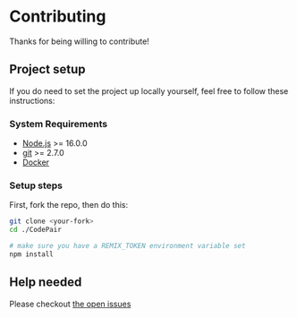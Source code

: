 # Contributing

Thanks for being willing to contribute!

## Project setup

If you do need to set the project up locally yourself, feel free to follow these
instructions:

### System Requirements

- [Node.js](https://nodejs.org/) >= 16.0.0
- [git](https://git-scm.com/) >= 2.7.0
- [Docker](https://www.docker.com/)

### Setup steps

First, fork the repo, then do this:

```sh
git clone <your-fork>
cd ./CodePair
```

```sh
# make sure you have a REMIX_TOKEN environment variable set
npm install
```

## Help needed

Please checkout [the open issues](https://github.com/williamstyronejr/CodePair/issues)
